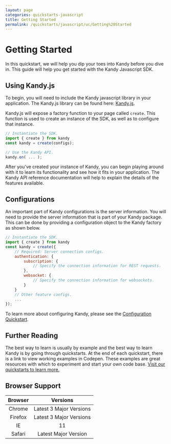 ```yaml
---
layout: page
categories: quickstarts-javascript
title: Getting Started
permalink: /quickstarts/javascript/uc/Getting%20Started
---
```


# Getting Started

In this quickstart, we will help you dip your toes into Kandy before you dive in. This guide will help you get started with the Kandy Javascript SDK.

## Using Kandy.js

To begin, you will need to include the Kandy javascript library in your application. The Kandy.js library can be found here: [Kandy.js](https://cdn.jsdelivr.net/gh/Kandy-IO/kandy-uc-js-sdk-3.x@752/dist/kandy.js).

Kandy.js will expose a factory function to your page called `create`. This function is used to create an instance of the SDK, as well as to configure that instance.

```javascript 
// Instantiate the SDK.
import { create } from kandy
const kandy = create(configs);

// Use the Kandy API.
kandy.on( ... );
```

After you've created your instance of Kandy, you can begin playing around with it to learn its functionality and see how it fits in your application. The Kandy API reference documentation will help to explain the details of the features available.

## Configurations

An important part of Kandy configurations is the server information. You will need to provide the server information that is part of your Kandy package. This can be done by providing a configuration object to the Kandy factory as shown below.

```javascript 
// Instantiate the SDK.
import { create } from kandy
const kandy = create({
    // Required: Server connection configs.
    authentication: {
        subscription: {
            // Specify the connection information for REST requests.
        },
        websocket: {
            // Specify the connection information for websockets.
        }
    }
    // Other feature configs.
    ...
});
```

To learn more about configuring Kandy, please see the [Configuration Quickstart](Configurations).

## Further Reading

The best way to learn is usually by example and the best way to learn Kandy is by going through quickstarts. At the end of each quickstart, there is a link to view working examples in Codepen. These examples are great resources with which to experiment and start your own code base. [Visit our quickstarts to learn more.](../)

## Browser Support

| Browser |        Versions         |
| :-----: | :---------------------: |
| Chrome  | Latest 3 Major Versions |
| Firefox | Latest 3 Major Versions |
|   IE    |           11            |
| Safari  |  Latest Major Version   |

